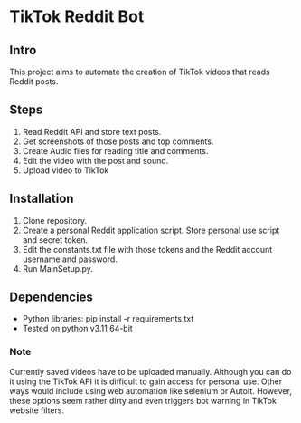 # TikTok Reddit Bot

## Intro
This project aims to automate the creation of TikTok videos that reads Reddit posts.

## Steps
1. Read Reddit API and store text posts.
2. Get screenshots of those posts and top comments.
3. Create Audio files for reading title and comments.
4. Edit the video with the post and sound.
5. Upload video to TikTok

## Installation
1. Clone repository.
2. Create a personal Reddit application script. Store personal use script and secret token.
3. Edit the constants.txt file with those tokens and the Reddit account username and password.
4. Run MainSetup.py.

## Dependencies
* Python libraries: pip install -r requirements.txt
* Tested on python v3.11 64-bit

### Note
Currently saved videos have to be uploaded manually. Although you can do it using the TikTok API it is difficult to gain access for personal use. Other ways would include using web automation like selenium or AutoIt. However, these options seem rather dirty and even triggers bot warning in TikTok website filters.